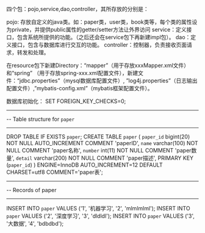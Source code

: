 四个包：pojo,service,dao,controller，其所存放的分别是：

pojo: 存放自定义的java类。如：paper类，user类，book类等，每个类的属性设为private，并提供public属性的getter/setter方法让外界访问
service：定义接口，包含系统所提供的功能。（之后还会在service包下再新建impl包）。
dao：定义接口，包含与数据库进行交互的功能。
controller：控制器，负责接收页面请求，转发和处理。


在resource包下新建Directory：“mapper”（用于存放xxxMapper.xml文件）和“spring”
（用于存放spring-xxx.xml配置文件），新建文件：“jdbc.properties”（mysql数据库配置文件）,
”log4j.properties”（日志输出配置文件）,”mybatis-config.xml”（mybatis框架配置文件）。 

数据库初始化：
SET FOREIGN_KEY_CHECKS=0;
 
-- ----------------------------
-- Table structure for `paper`
-- ----------------------------
DROP TABLE IF EXISTS `paper`;
CREATE TABLE `paper` (
  `paper_id` bigint(20) NOT NULL AUTO_INCREMENT COMMENT 'paperID',
  `name` varchar(100) NOT NULL COMMENT 'paper名称',
  `number` int(11) NOT NULL COMMENT 'paper数量',
  `detail` varchar(200) NOT NULL COMMENT 'paper描述',
  PRIMARY KEY (`paper_id`)
) ENGINE=InnoDB AUTO_INCREMENT=12 DEFAULT CHARSET=utf8 COMMENT='paper表';
 
-- ----------------------------
-- Records of paper
-- ----------------------------
INSERT INTO `paper` VALUES ('1', '机器学习', '2', 'mlmlmlml');
INSERT INTO `paper` VALUES ('2', '深度学习', '3', 'dldldl');
INSERT INTO `paper` VALUES ('3', '大数据', '4', 'bdbdbd');